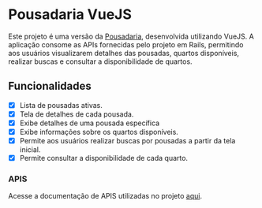 # Pousadaria VueJS

Este projeto é uma versão da [Pousadaria](https://github.com/sabinopa/guesthouse-app/), desenvolvida utilizando VueJS. A aplicação consome as APIs fornecidas pelo projeto em Rails, permitindo aos usuários visualizarem detalhes das pousadas, quartos disponíveis, realizar buscas e consultar a disponibilidade de quartos.

## Funcionalidades

- [x] Lista de pousadas ativas.
- [x] Tela de detalhes de cada pousada.
- [x] Exibe detalhes de uma pousada específica
- [x] Exibe informações sobre os quartos disponíveis.
- [x] Permite aos usuários realizar buscas por pousadas a partir da tela inicial.
- [x] Permite consultar a disponibilidade de cada quarto.

### APIS
Acesse a documentação de APIS utilizadas no projeto [aqui](https://github.com/sabinopa/guesthouse-app/blob/main/docs/routes.md).


